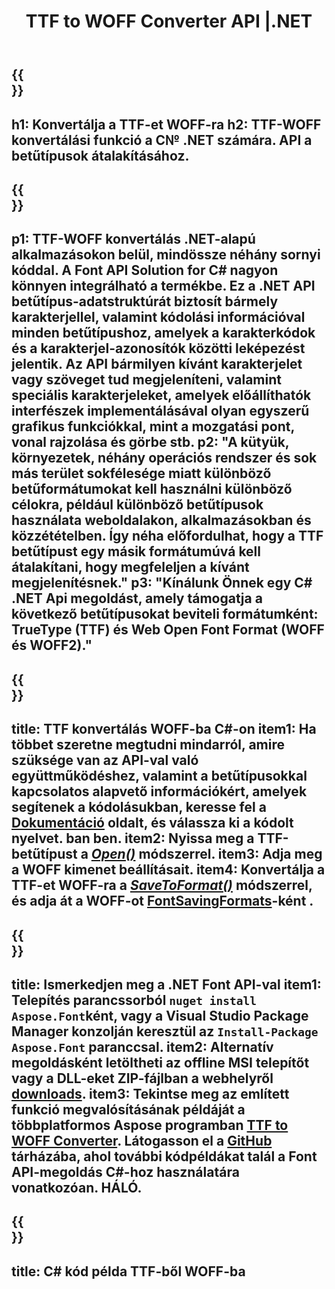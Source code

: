 ﻿---
translation: true
template: /_templates/conversion-child-net.md
title: TTF to WOFF Converter API |.NET
description: Konvertálja a WOFF2-t WOFF-ra .NET API használatával Windows rendszeren. Integrálja ezt a natív WOFF2-WOFF betűtípus konvertáló funkciót saját megoldásába.
keywords: woff2 - woff net api, woff22woff net megoldás, woff2 - woff net
url: /net/conversion/woff2-to-woff/
family: font
platformtag: net
feature: conversion
informat: WOFF2
outformat: WOFF
otherformats: TTF
---

{{<section banner>}}
---
h1: Konvertálja a TTF-et WOFF-ra
h2: TTF-WOFF konvertálási funkció a C№ .NET számára. API a betűtípusok átalakításához.
---

{{<section overview>}}
---
p1: TTF-WOFF konvertálás .NET-alapú alkalmazásokon belül, mindössze néhány sornyi kóddal. A Font API Solution for С# nagyon könnyen integrálható a termékbe. Ez a .NET API betűtípus-adatstruktúrát biztosít bármely karakterjellel, valamint kódolási információval minden betűtípushoz, amelyek a karakterkódok és a karakterjel-azonosítók közötti leképezést jelentik. Az API bármilyen kívánt karakterjelet vagy szöveget tud megjeleníteni, valamint speciális karakterjeleket, amelyek előállíthatók interfészek implementálásával olyan egyszerű grafikus funkciókkal, mint a mozgatási pont, vonal rajzolása és görbe stb.
p2: "A kütyük, környezetek, néhány operációs rendszer és sok más terület sokfélesége miatt különböző betűformátumokat kell használni különböző célokra, például különböző betűtípusok használata weboldalakon, alkalmazásokban és közzétételben. Így néha előfordulhat, hogy a TTF betűtípust egy másik formátumúvá kell átalakítani, hogy megfeleljen a kívánt megjelenítésnek."
p3: "Kínálunk Önnek egy С# .NET Api megoldást, amely támogatja a következő betűtípusokat beviteli formátumként: TrueType (TTF) és Web Open Font Format (WOFF és WOFF2)."
---

{{<section feature1>}}
---
title: TTF konvertálás WOFF-ba C#-on
item1: Ha többet szeretne megtudni mindarról, amire szüksége van az API-val való együttműködéshez, valamint a betűtípusokkal kapcsolatos alapvető információkért, amelyek segítenek a kódolásukban, keresse fel a [Dokumentáció](https://docs.aspose.com/font/) oldalt, és válassza ki a kódolt nyelvet. ban ben.
item2: Nyissa meg a TTF-betűtípust a [*Open()*](https://reference.aspose.com/font/net/aspose.font/font/methods/open/index) módszerrel.
item3: Adja meg a WOFF kimenet beállításait.
item4: Konvertálja a TTF-et WOFF-ra a [*SaveToFormat()*](https://reference.aspose.com/font/net/aspose.font/font/methods/savetoformat) módszerrel, és adja át a WOFF-ot [FontSavingFormats](https://reference.aspose.com/font/net/aspose.font/fontsavingformats)-ként .
---

{{<section feature2>}}
---
title: Ismerkedjen meg a .NET Font API-val
item1: Telepítés parancssorból ```nuget install Aspose.Font```ként, vagy a Visual Studio Package Manager konzolján keresztül az ```Install-Package Aspose.Font``` paranccsal.
item2: Alternatív megoldásként letöltheti az offline MSI telepítőt vagy a DLL-eket ZIP-fájlban a  webhelyről [downloads](https://downloads.aspose.com/font/net).
item3: Tekintse meg az említett funkció megvalósításának példáját a többplatformos Aspose programban [TTF to WOFF Converter](https://products.aspose.app/font/conversion/ttf-to-woff). Látogasson el a [GitHub](https://github.com/aspose-font/Aspose.Font-Documentation/tree/master/net-examples) tárházába, ahol további kódpéldákat talál a Font API-megoldás C#-hoz használatára vonatkozóan. HÁLÓ.
---

{{<section codeexample>}}
---
title: C# kód példa TTF-ből WOFF-ba
---